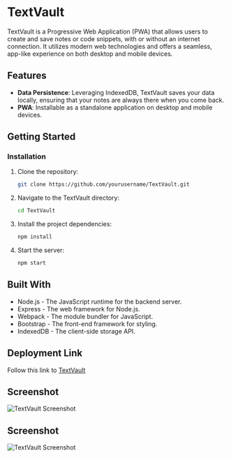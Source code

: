 # TextVault

TextVault is a Progressive Web Application (PWA) that allows users to create and save notes or code snippets, with or without an internet connection. It utilizes modern web technologies and offers a seamless, app-like experience on both desktop and mobile devices.

## Features

- **Data Persistence**: Leveraging IndexedDB, TextVault saves your data locally, ensuring that your notes are always there when you come back.
- **PWA**: Installable as a standalone application on desktop and mobile devices.

## Getting Started

### Installation

1. Clone the repository:
   ```bash
   git clone https://github.com/yourusername/TextVault.git
    ``````
2. Navigate to the TextVault directory:
   ```bash
   cd TextVault
   ``````
3. Install the project dependencies:
   ```bash
   npm install
   ``````
4. Start the server:   

    ```bash
    npm start
    ``````  
## Built With

- Node.js - The JavaScript runtime for the backend server.
- Express - The web framework for Node.js.
- Webpack - The module bundler for JavaScript.
- Bootstrap - The front-end framework for styling.
- IndexedDB - The client-side storage API.

## Deployment Link
  Follow this link to [TextVault](https://textvault-455c17426d25.herokuapp.com/)

## Screenshot
![TextVault Screenshot](./client/src/images/Main.png)
## Screenshot
![TextVault Screenshot](./client/src/images/Data.png)


